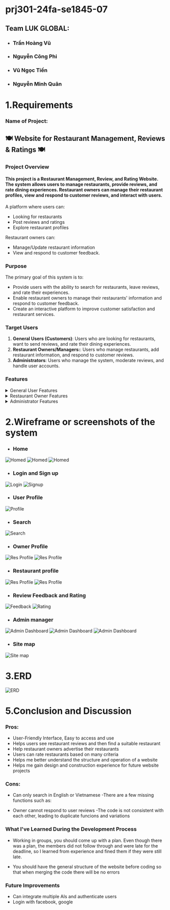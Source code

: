 # prj301-24fa-se1845-07

## Team LUK GLOBAL:
  - ### Trần Hoàng Vũ
  - ### Nguyễn Công Phi
  - ### Vũ Ngọc Tiến
  - ### Nguyễn Minh Quân

# 1.Requirements

### Name of Project: 
## 🍽 Website for Restaurant Management, Reviews & Ratings 🍽


### Project Overview
#### This project is a **Restaurant Management, Review, and Rating Website**. The system allows users to manage restaurants, provide reviews, and rate dining experiences. Restaurant owners can manage their restaurant profiles, view and respond to customer reviews, and interact with users.

A platform where users can:
- Looking for restaurants
- Post reviews and ratings
- Explore restaurant profiles

Restaurant owners can:
- Manage/Update restaurant information
- View and respond to customer feedback.

### Purpose
The primary goal of this system is to:
- Provide users with the ability to search for restaurants, leave reviews, and rate their experiences.
- Enable restaurant owners to manage their restaurants' information and respond to customer feedback.
- Create an interactive platform to improve customer satisfaction and restaurant services.
  
### Target Users
1. **General Users (Customers)**: Users who are looking for restaurants, want to send reviews, and rate their dining experiences.
2. **Restaurant Owners/Managers:**: Users who manage restaurants, add restaurant information, and respond to customer reviews.
3. **Administrators**: Users who manage the system, moderate reviews, and handle user accounts.

### Features

<details>
  <summary>General User Features</summary>

  - <details>
      <summary>➡️ Browse Restaurants</summary>
      Search and explore restaurants by category, location, or rating.
    </details>

  - <details>
      <summary>🔍 Search Restaurants</summary>
      Search for specific restaurants by name or keywords.
    </details>

  - <details>
      <summary>📜 View Restaurant Profiles</summary>
      View restaurant details, menus, and operating hours.
    </details>

  - <details>
      <summary>⭐ Post Reviews & Ratings</summary>
      Submit reviews and rate restaurants.
    </details>

  - <details>
      <summary>📊 View Reviews & Ratings</summary>
      View reviews and ratings posted by other users.
    </details>

  - <details>
      <summary>👤 User Account Management</summary>
      Sign up, log in, and manage user profiles.
    </details>

</details>

<details>
  <summary>Restaurant Owner Features</summary>

  - <details>
      <summary>➕ Add/Update Restaurant Information</summary>
      Add or update restaurant details (name, menu, location, etc.).
    </details>

  - <details>
      <summary>👥 View Customer Reviews</summary>
      See customer reviews and ratings for the restaurant.
    </details>

  - <details>
      <summary>💬 Respond to Reviews</summary>
      Reply to customer reviews.
    </details>

  - <details>
      <summary>🛠️ Manage Restaurant Profile</summary>
      Update restaurant profile information.
    </details>

</details>

<details>
  <summary>Administrator Features</summary>

  - <details>
      <summary>👨‍💼 User Management</summary>summary>
    </details>

  - <details>
      <summary>⚖️ Moderate Reviews</summary>
      Approve or delete inappropriate reviews.
    </details>

  - <details>
      <summary>🔧 System Monitoring</summary>
      Monitor and maintain the system.
    </details>
</details>

# 2.Wireframe or screenshots of the system
- ### Home
![Homed](https://github.com/Bomemaytb01072004/PRJ301_JavaServlet_ReviewFood/blob/main/GUI/Home2.png)
![Homed](https://github.com/Bomemaytb01072004/PRJ301_JavaServlet_ReviewFood/blob/main/GUI/Home1.png)
![Homed](https://github.com/Bomemaytb01072004/PRJ301_JavaServlet_ReviewFood/blob/main/GUI/Home3.png)
- ### Login and Sign up
![Login](https://github.com/Bomemaytb01072004/PRJ301_JavaServlet_ReviewFood/blob/main/GUI/Login.png)
![Signup](https://github.com/Bomemaytb01072004/PRJ301_JavaServlet_ReviewFood/blob/main/GUI/Register.png)
- ### User Profile
![Profile](https://github.com/Bomemaytb01072004/PRJ301_JavaServlet_ReviewFood/blob/main/GUI/UserProfile.png)
- ### Search
![Search](https://github.com/Bomemaytb01072004/PRJ301_JavaServlet_ReviewFood/blob/main/GUI/Search.png)
- ### Owner Profile
![Res Profile](https://github.com/Bomemaytb01072004/PRJ301_JavaServlet_ReviewFood/blob/main/GUI/OwnerProfile.png)
![Res Profile](https://github.com/Bomemaytb01072004/PRJ301_JavaServlet_ReviewFood/blob/main/GUI/OwnerManager.png)
- ### Restaurant profile
![Res Profile](https://github.com/Bomemaytb01072004/PRJ301_JavaServlet_ReviewFood/blob/main/GUI/ResProfile1.png)
![Res Profile](https://github.com/Bomemaytb01072004/PRJ301_JavaServlet_ReviewFood/blob/main/GUI/ResProfile2.png)
- ### Review Feedback and Rating
![Feedback](https://github.com/Bomemaytb01072004/PRJ301_JavaServlet_ReviewFood/blob/main/GUI/Feedback.png)
![Rating](https://github.com/Bomemaytb01072004/PRJ301_JavaServlet_ReviewFood/blob/main/GUI/Rating.png)
- ### Admin manager
![Admin Dashboard](https://github.com/Bomemaytb01072004/PRJ301_JavaServlet_ReviewFood/blob/main/GUI/AdminProfile.png)
![Admin Dashboard](https://github.com/Bomemaytb01072004/PRJ301_JavaServlet_ReviewFood/blob/main/GUI/AdminManager.png)
![Admin Dashboard](https://github.com/Bomemaytb01072004/PRJ301_JavaServlet_ReviewFood/blob/main/GUI/AdminModerate.png)
- ### Site map
![Site map](https://github.com/Bomemaytb01072004/PRJ301_JavaServlet_ReviewFood/blob/main/GUI/Sitemap.png)

# 3.ERD
![ERD](https://github.com/Bomemaytb01072004/PRJ301_JavaServlet_ReviewFood/blob/main/GUI/ERD.png)

# 5.Conclusion and Discussion

### Pros:
- User-Friendly Interface, Easy to access and use
- Helps users see restaurant reviews and then find a suitable restaurant
- Help restaurant owners advertise their restaurants
- Users can rate restaurants based on many criteria
- Helps me better understand the structure and operation of a website
- Helps me gain design and construction experience for future website projects

### Cons:
- Can only search in English or Vietnamese
-There are a few missing functions such as:
 + Owner cannot respond to user reviews
-The code is not consistent with each other, leading to duplicate funcions and variations

### What I've Learned During the Development Process
- Working in groups, you should come up with a plan. Even though there was a plan, the members did not follow through and were late for the deadline, so I learned from experience and fined them if they were still late.

- You should have the general structure of the website before coding so that when merging the code there will be no errors

### Future Improvements
- Can integrate multiple AIs and authenticate users
- Login with facebook, google










